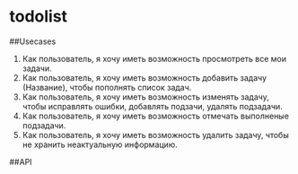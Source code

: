 # todolist

##Usecases

1. Как пользователь, я хочу иметь возможность просмотреть все мои задачи.
2. Как пользователь, я хочу иметь возможность добавить задачу (Название), чтобы пополнять список задач.
3. Как пользователь, я хочу иметь возможность изменять задачу, чтобы исправлять ошибки, добавлять подзачи, удалять подзадачи.
4. Как пользователь, я хочу иметь возможность  отмечать  выполненые подзадачи.
5. Как пользователь, я хочу иметь возможность удалить задачу, чтобы не хранить неактуальную информацию.


##API
